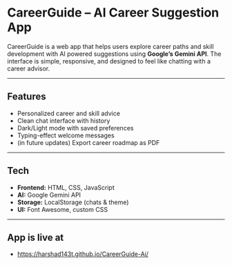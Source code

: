 # CareerGuide – AI Career Suggestion App

CareerGuide is a web app that helps users explore career paths and skill development with AI powered suggestions using **Google’s Gemini API**. The interface is simple, responsive, and designed to feel like chatting with a career advisor.

---

## Features
- Personalized career and skill advice  
- Clean chat interface with history  
- Dark/Light mode with saved preferences  
- Typing-effect welcome messages  
- (in future updates) Export career roadmap as PDF  

---

## Tech
- **Frontend:** HTML, CSS, JavaScript  
- **AI:** Google Gemini API  
- **Storage:** LocalStorage (chats & theme)  
- **UI:** Font Awesome, custom CSS  

---
## App is live at
- https://harshad143t.github.io/CareerGuide-Ai/
 

